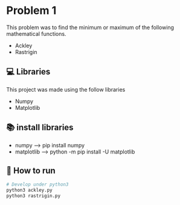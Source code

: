 # Problem 1

This problem was to find the minimum or maximum of the following mathematical functions.

- Ackley
- Rastrigin

## 💻 Libraries

This project was made using the follow libraries

- Numpy
- Matplotlib

## 📚 install libraries
- numpy --> pip install numpy
- matplotlib --> python -m pip install -U matplotlib


## :construction_worker: How to run
```python
# Develop under python3
python3 ackley.py
python3 rastrigin.py
```

